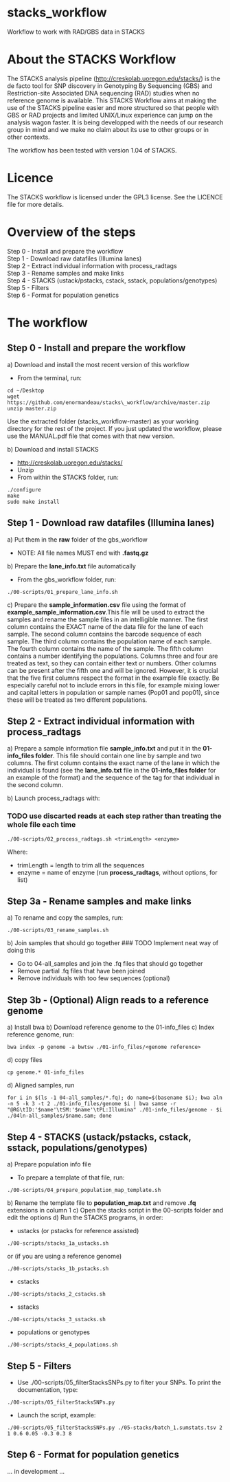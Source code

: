 # stacks_workflow

Workflow to work with RAD/GBS data in STACKS

# About the STACKS Workflow
The STACKS analysis pipeline (http://creskolab.uoregon.edu/stacks/) is the de facto tool for SNP discovery in Genotyping By Sequencing (GBS) and Restriction-site Associated DNA sequencing (RAD) studies when no reference genome is available. This STACKS Workflow aims at making the use of the STACKS pipeline easier and more structured so that people with GBS or RAD projects and limited UNIX/Linux experience can jump on the analysis wagon faster. It is being developped with the needs of our research group in mind and we make no claim about its use to other groups or in other contexts.

The workflow has been tested with version 1.04 of STACKS.

# Licence
The STACKS workflow is licensed under the GPL3 license. See the LICENCE file for more details.

# Overview of the steps
Step 0 - Install and prepare the workflow  
Step 1 - Download raw datafiles (Illumina lanes)  
Step 2 - Extract individual information with process_radtags  
Step 3 - Rename samples and make links  
Step 4 - STACKS (ustack/pstacks, cstack, sstack, populations/genotypes)  
Step 5 - Filters  
Step 6 - Format for population genetics  

# The workflow

## Step 0 - Install and prepare the workflow
a) Download and install the most recent version of this workflow
 - From the terminal, run:

```
cd ~/Desktop
wget https://github.com/enormandeau/stacks\_workflow/archive/master.zip
unzip master.zip
```

Use the extracted folder (stacks_workflow-master) as your working directory for the rest of the project. If you just updated the workflow, please use the MANUAL.pdf file that comes with that new version.

b) Download and install STACKS
 - http://creskolab.uoregon.edu/stacks/
 - Unzip
 - From within the STACKS folder, run:

```
./configure
make
sudo make install
```


## Step 1 - Download raw datafiles (Illumina lanes)
a) Put them in the **raw** folder of the gbs_workflow
 - NOTE: All file names MUST end with **.fastq.gz**

b) Prepare the **lane_info.txt** file automatically
 - From the gbs_workflow folder, run:

```
./00-scripts/01_prepare_lane_info.sh
```

c) Prepare the **sample_information.csv** file using the format of **example_sample_information.csv**.This file will be used to extract the samples and rename the sample files in an intelligible manner. The first column contains the EXACT name of the data file for the lane of each sample. The second column contains the barcode sequence of each sample. The third column contains the population name of each sample. The fourth column contains the name of the sample. The fifth column contains a number identifying the populations. Columns three and four are treated as text, so they can contain either text or numbers. Other columns can be present after the fifth one and will be ignored. However, it is crucial that the five first columns respect the format in the example file exactly. Be especially careful not to include errors in this file, for example mixing lower and capital letters in population or sample names (Pop01 and pop01), since these will be treated as two different populations.
 
## Step 2 - Extract individual information with process_radtags
a) Prepare a sample information file **sample_info.txt** and put it in the **01-info_files folder**. This file should contain one line by sample and two columns. The first column contains the exact name of the lane in which the individual is found (see the **lane_info.txt** file in the **01-info_files folder** for an example of the format) and the sequence of the tag for that individual in the second column.

b) Launch process_radtags with:
 ### TODO use discarted reads at each step rather than treating the whole file each time

```
./00-scripts/02_process_radtags.sh <trimLength> <enzyme>
```

Where:
 - trimLength = length to trim all the sequences
 - enzyme = name of enzyme (run **process_radtags**, without options, for list)

## Step 3a - Rename samples and make links
a) To rename and copy the samples, run:

```
./00-scripts/03_rename_samples.sh
```

b) Join samples that should go together
    ### TODO Implement neat way of doing this
 - Go to 04-all_samples and join the .fq files that should go together
 - Remove partial .fq files that have been joined
 - Remove individuals with too few sequences (optional)

## Step 3b - (Optional) Align reads to a reference genome
a) Install bwa
b) Download reference genome to the 01-info_files
c) Index reference genome, run:

```
bwa index -p genome -a bwtsw ./01-info_files/<genome reference>
```

d) copy files

```
cp genome.* 01-info_files
```

d) Aligned samples, run

```
for i in $(ls -1 04-all_samples/*.fq); do name=$(basename $i); bwa aln -n 5 -k 3 -t 2 ./01-info_files/genome $i | bwa samse -r "@RG\tID:'$name'\tSM:'$name'\tPL:Illumina" ./01-info_files/genome - $i ./04ln-all_samples/$name.sam; done
```

## Step 4 - STACKS (ustack/pstacks, cstack, sstack, populations/genotypes)
a) Prepare population info file
- To prepare a template of that file, run:

```
./00-scripts/04_prepare_population_map_template.sh
```

b) Rename the template file to **population_map.txt** and remove **.fq** extensions in column 1
c) Open the stacks script in the 00-scripts folder and edit the options
d) Run the STACKS programs, in order:
 - ustacks (or pstacks for reference assisted)

```
./00-scripts/stacks_1a_ustacks.sh
```

or (if you are using a reference genome)

```
./00-scripts/stacks_1b_pstacks.sh
```

 - cstacks

```
./00-scripts/stacks_2_cstacks.sh
```

 - sstacks

```
./00-scripts/stacks_3_sstacks.sh
```

 - populations or genotypes

```
./00-scripts/stacks_4_populations.sh
```

## Step 5 - Filters
 - Use ./00-scripts/05_filterStacksSNPs.py to filter your SNPs. To print the documentation, type:

```
./00-scripts/05_filterStacksSNPs.py
```

 - Launch the script, example:

```
./00-scripts/05_filterStacksSNPs.py ./05-stacks/batch_1.sumstats.tsv 2 1 0.6 0.05 -0.3 0.3 8
```

## Step 6 - Format for population genetics
... in development ...

